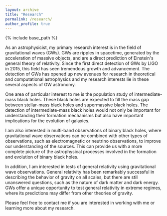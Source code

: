 ```yaml
---
layout: archive
title: "Research"
permalink: /research/
author_profile: true
---
```

{% include base_path %}


As an astrophysicist, my primary research interest is in the field of gravitational waves (GWs). GWs are ripples in spacetime, generated by the acceleration of massive objects, and are a direct prediction of Einstein's general theory of relativity. Since the first direct detection of GWs by LIGO in 2015, this field has seen tremendous growth and advancement. The detection of GWs has opened up new avenues for research in theoretical and computational astrophysics and my research interests lie in these several aspects of GW astronomy.

One area of particular interest to me is the population study of intermediate-mass black holes. These black holes are expected to fill the mass gap between stellar-mass black holes and supermassive black holes. The detection of intermediate-mass black holes would not only be important for understanding their formation mechanisms but also have important implications for the evolution of galaxies.

I am also interested in multi-band observations of binary black holes, where gravitational wave observations can be combined with other types of observations, such as electromagnetic or neutrino observations, to improve our understanding of the sources. This can provide us with a more complete picture of the astrophysical processes involved in the formation and evolution of binary black holes.

In addition, I am interested in tests of general relativity using gravitational wave observations. General relativity has been remarkably successful in describing the behavior of gravity on all scales, but there are still unanswered questions, such as the nature of dark matter and dark energy. GWs offer a unique opportunity to test general relativity in extreme regimes, where its predictions may differ from other theories of gravity.

Please feel free to contact me if you are interested in working with me or learning more about my research.